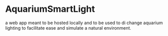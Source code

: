 # AquariumSmartLight
a web app meant to be hosted locally and to be used to di change aquarium lighting to facilitate ease and simulate a natural environment.
